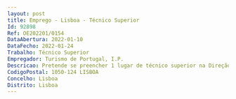 ```yaml
--- 
layout: post
title: Emprego - Lisboa - Técnico Superior
Id: 92898
Ref: OE202201/0154
DataAbertura: 2022-01-10
DataFecho: 2022-01-24
Trabalho: Técnico Superior
Empregador: Turismo de Portugal, I.P.
Descricao: Pretende se preencher 1 lugar de técnico superior na Direção de Gestão do Conhecimento, com recurso ao mecanismo de mobilidade interna, para o desempenho das seguintes funções   Criação, gestão de conteúdos e inclusão de artigos e noticias no site e outros canais de comunicação da Direção em PT e ENG   Gestão e dinamização do Website TravelBI e das redes sociais da Direção   Gestão da área de Intranet da Direção   Edição de vídeos internos
CodigoPostal: 1050-124 LISBOA
Concelho: Lisboa
Distrito: Lisboa
--- 
```

